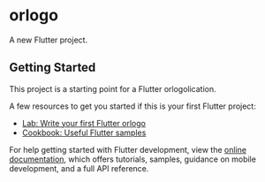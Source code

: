 # orlogo

A new Flutter project.

## Getting Started

This project is a starting point for a Flutter orlogolication.

A few resources to get you started if this is your first Flutter project:

- [Lab: Write your first Flutter orlogo](https://docs.flutter.dev/get-started/codelab)
- [Cookbook: Useful Flutter samples](https://docs.flutter.dev/cookbook)

For help getting started with Flutter development, view the
[online documentation](https://docs.flutter.dev/), which offers tutorials,
samples, guidance on mobile development, and a full API reference.
